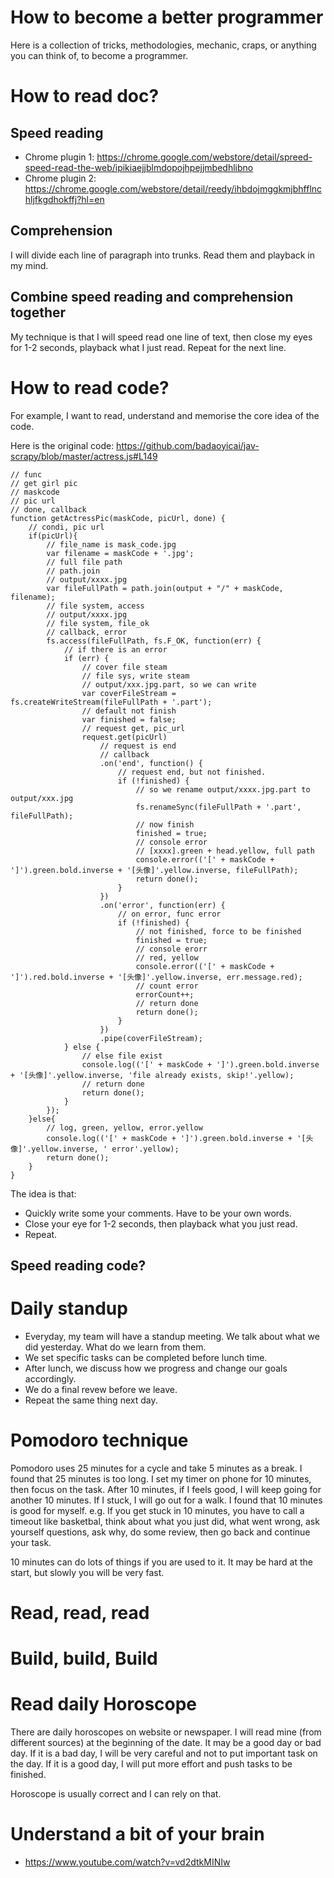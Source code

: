 # How to become a better programmer

Here is a collection of tricks, methodologies, mechanic, craps, or anything you can think of, to become a programmer.


# How to read doc?


## Speed reading
* Chrome plugin 1: https://chrome.google.com/webstore/detail/spreed-speed-read-the-web/ipikiaejjblmdopojhpejjmbedhlibno
* Chrome plugin 2: https://chrome.google.com/webstore/detail/reedy/ihbdojmggkmjbhfflnchljfkgdhokffj?hl=en

## Comprehension
I will divide each line of paragraph into trunks. Read them and playback in my mind.

## Combine speed reading and comprehension together
My technique is that I will speed read one line of text, then close my eyes for 1-2 seconds, playback
what I just read. Repeat for the next line.


# How to read code?
For example, I want to read, understand and memorise the core idea of the code.

Here is the original code:
https://github.com/badaoyicai/jav-scrapy/blob/master/actress.js#L149

~~~~
// func
// get girl pic
// maskcode
// pic url
// done, callback
function getActressPic(maskCode, picUrl, done) {
	// condi, pic url
	if(picUrl){
		// file_name is mask_code.jpg
		var filename = maskCode + '.jpg';
		// full file path
		// path.join
		// output/xxxx.jpg
		var fileFullPath = path.join(output + "/" + maskCode, filename);
		// file system, access
		// output/xxxx.jpg
		// file system, file_ok
		// callback, error
		fs.access(fileFullPath, fs.F_OK, function(err) {
			// if there is an error
			if (err) {
				// cover file steam
				// file sys, write steam
				// output/xxx.jpg.part, so we can write
				var coverFileStream = fs.createWriteStream(fileFullPath + '.part');
				// default not finish
				var finished = false;
				// request get, pic_url
				request.get(picUrl)
					// request is end
					// callback
					.on('end', function() {
						// request end, but not finished.
						if (!finished) {
							// so we rename output/xxxx.jpg.part to output/xxx.jpg
							fs.renameSync(fileFullPath + '.part', fileFullPath);
							// now finish
							finished = true;
							// console error
							// [xxxx].green + head.yellow, full path
							console.error(('[' + maskCode + ']').green.bold.inverse + '[头像]'.yellow.inverse, fileFullPath);
							return done();
						}
					})
					.on('error', function(err) {
						// on error, func error
						if (!finished) {
							// not finished, force to be finished
							finished = true;
							// console erorr
							// red, yellow
							console.error(('[' + maskCode + ']').red.bold.inverse + '[头像]'.yellow.inverse, err.message.red);
							// count error
							errorCount++;
							// return done
							return done();
						}
					})
					.pipe(coverFileStream);
			} else {
				// else file exist
				console.log(('[' + maskCode + ']').green.bold.inverse + '[头像]'.yellow.inverse, 'file already exists, skip!'.yellow);
				// return done
				return done();
			}
		});
	}else{
		// log, green, yellow, error.yellow
		console.log(('[' + maskCode + ']').green.bold.inverse + '[头像]'.yellow.inverse, ' error'.yellow);
		return done();
	}
}
~~~~

The idea is that:
* Quickly write some your comments. Have to be your own words.
* Close your eye for 1-2 seconds, then playback what you just read.
* Repeat.



## Speed reading code?



# Daily standup
* Everyday, my team will have a standup meeting. We talk about what we did yesterday. What do we learn from them.
* We set specific tasks can be completed before lunch time.
* After lunch, we discuss how we progress and change our goals accordingly.
* We do a final revew before we leave.
* Repeat the same thing next day.

# Pomodoro technique
Pomodoro uses 25 minutes for a cycle and take 5 minutes as a break. I found that 25 minutes is too long. I set my timer
on phone for 10 minutes, then focus on the task. After 10 minutes, if I feels good, I will keep going for another 10 minutes.
If I stuck, I will go out for a walk. I found that 10 minutes is good for myself. e.g. If you get stuck in 10 minutes, you
have to call a timeout like basketbal, think about what you just did, what went wrong, ask yourself questions, ask why, do some review,
then go back and continue your task.

10 minutes can do lots of things if you are used to it. It may be hard at the start, but slowly you will be very fast.

# Read, read, read

# Build, build, Build

# Read daily Horoscope
There are daily horoscopes on website or newspaper. I will read mine (from different sources) at the beginning of the date. It may be a good day or bad day. If it is a bad day, I will be very careful and not to put important task on the day. If it is a good day, I will put more effort and push tasks to be finished.

Horoscope is usually correct and I can rely on that.


# Understand a bit of your brain
* https://www.youtube.com/watch?v=vd2dtkMINIw
